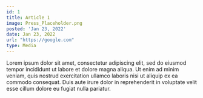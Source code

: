 ```yaml
---
id: 1
title: Article 1
image: Press_Placeholder.png
posted: 'Jan 23, 2022'
date: Jan 23, 2022
url: "https://google.com"
type: Media
---
```


Lorem ipsum dolor sit amet, consectetur adipiscing elit, sed do eiusmod tempor incididunt ut labore et dolore magna aliqua. Ut enim ad minim veniam, quis nostrud exercitation ullamco laboris nisi ut aliquip ex ea commodo consequat. Duis aute irure dolor in reprehenderit in voluptate velit esse cillum dolore eu fugiat nulla pariatur.
